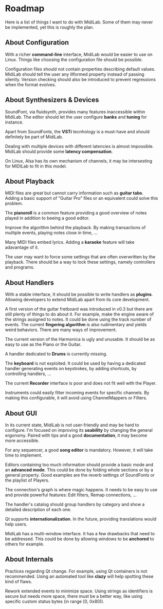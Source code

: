 # Roadmap

Here is a list of things I want to do with MidiLab.
Some of them may never be implemented, yet this is roughly the plan.

## About Configuration

With a richer **command-line** interface, MidiLab would be easier to use on Linux.
Things like choosing the configuration file should be possible.

Configuration files should not contain properties describing default values.
MidiLab should tell the user any illformed property instead of passing silently.
Version checking should also be introduced to prevent regressions when the format evolves.

## About Synthesizers & Devices

SoundFont, via fluidsynth, provides many features inaccessible within MidiLab.
The editor should let the user configure **banks** and **tuning** for instance.

Apart from SoundFonts, the **VSTi** tecnhology is a must-have and should definitely be part of MidiLab.

Dealing with multiple devices with different latencies is almost impossible.
MidiLab should provide some **latency compensation**.

On Linux, Alsa has its own mechanism of channels, it may be intersesting for MIDILab to fit in this model.

## About Playback

MIDI files are great but cannot carry information such as **guitar tabs**.
Adding a basic support of "Guitar Pro" files or an equivalent could solve this problem.

The **pianoroll** is a common feature providing a good overview of notes played in addition to beeing a good editor.

Improve the algorithm behind the playback. By making transactions of multiple events, playing notes close in time, ...

Many MIDI files embed lyrics. Adding a **karaoke** feature will take adavantage of it.

The user may want to force some settings that are often overwritten by the playback.
There should be a way to lock these settings, namely controllers and programs.

## About Handlers

With a stable interface, It should be possible to write handlers as **plugins**.
Allowing developers to extend MidiLab apart from its core development.

A first version of the guitar fretboard was introduced in v0.3 but there are still plenty of things to do about it.
For example, make the engine aware of the strings assigned to notes.
It could be done using the track number of events.
The current **fingering algorithm** is also rudimentary and yields weird behaviors.
There are many ways of improvement.

The current version of the Harmonica is ugly and unusable.
It should be as easy to use as the Piano or the Guitar.

A handler dedicated to **Drums** is currently missing.

The **keyboard** is not exploited. It could be used by having a dedicated handler
generating events on keystrokes, by adding shortcuts, by controlling handlers, ...

The current **Recorder** interface is poor and does not fit well with the Player.

Instruments could easily filter incoming events for specific channels.
By making this configurable, it will avoid using ChannelMappers or Filters.

## About GUI

In its current state, MidiLab is not user-friendly and may be hard to configure.
I'm focused on improving its **usability** by changing the general ergonomy.
Paired with tips and a good **documentation**, it may become more accessible.

For any sequencer, a good **song editor** is mandatory.
However, it will take time to implement.

Editors containing too much information should provide a basic mode and an **advanced mode**.
This could be done by folding whole sections or by a general property.
Good examples are the reverb settings of SoundFonts or the playlist of Players.

The connection's graph is where magic happens. It needs to be easy to use and provide powerful features:
Edit filters, Remap connections, ...

The handler's catalog should group handlers by category and show a detailed description of each one.

Qt supports **internationalization**. In the future, providing translations would help users.

MidiLab has a multi-window interface. It has a few drawbacks that need to be addressed.
This could be done by allowing windows to be **anchored** to others for example.

## About Internals

Practices regarding Qt change. For example, using Qt containers is not recommended.
Using an automated tool like **clazy** will help spotting these kind of flaws.

Rework extended events to minimize space.
Using strings as identifiers is secure but needs more space, there must be a better way,
like using specific custom status bytes (in range [0, 0x80)).
